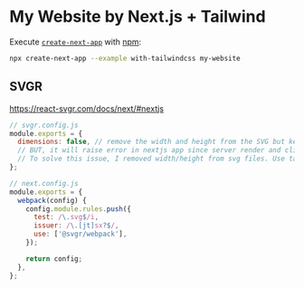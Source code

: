 # My Website by Next.js + Tailwind

Execute [`create-next-app`](https://github.com/vercel/next.js/tree/canary/packages/create-next-app) with
[npm](https://docs.npmjs.com/cli/init):

```bash
npx create-next-app --example with-tailwindcss my-website
```

## SVGR

https://react-svgr.com/docs/next/#nextjs

```js
// svgr.config.js
module.exports = {
  dimensions: false, // remove the width and height from the SVG but keep the viewBox for correct scaling.
  // BUT, it will raise error in nextjs app since server render and client render svg don't match: Prop `width` did not match. Server: "null" Client: "32" (width of svg).
  // To solve this issue, I removed width/height from svg files. Use tailwind to config size.
};
```

```js
// next.config.js
module.exports = {
  webpack(config) {
    config.module.rules.push({
      test: /\.svg$/i,
      issuer: /\.[jt]sx?$/,
      use: ['@svgr/webpack'],
    });

    return config;
  },
};
```

